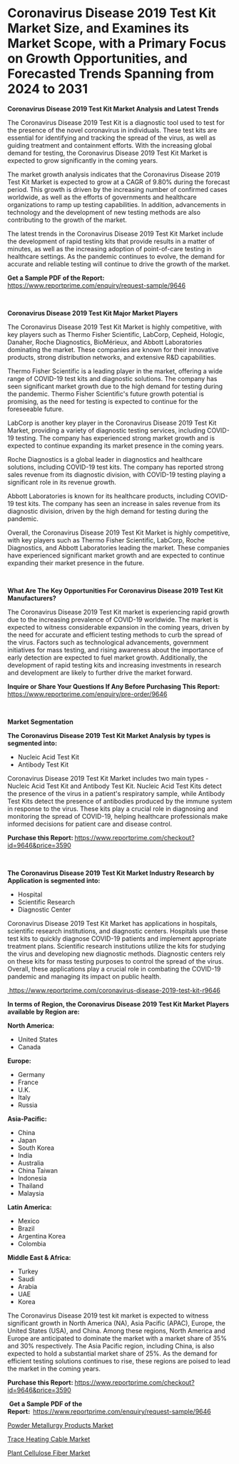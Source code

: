 <p><h1>Coronavirus Disease 2019 Test Kit Market Size, and Examines its Market Scope, with a Primary Focus on Growth Opportunities, and Forecasted Trends Spanning from 2024 to 2031</h1></p><p><strong>Coronavirus Disease 2019 Test Kit Market Analysis and Latest Trends</strong></p>
<p><p>The Coronavirus Disease 2019 Test Kit is a diagnostic tool used to test for the presence of the novel coronavirus in individuals. These test kits are essential for identifying and tracking the spread of the virus, as well as guiding treatment and containment efforts. With the increasing global demand for testing, the Coronavirus Disease 2019 Test Kit Market is expected to grow significantly in the coming years.</p><p>The market growth analysis indicates that the Coronavirus Disease 2019 Test Kit Market is expected to grow at a CAGR of 9.80% during the forecast period. This growth is driven by the increasing number of confirmed cases worldwide, as well as the efforts of governments and healthcare organizations to ramp up testing capabilities. In addition, advancements in technology and the development of new testing methods are also contributing to the growth of the market.</p><p>The latest trends in the Coronavirus Disease 2019 Test Kit Market include the development of rapid testing kits that provide results in a matter of minutes, as well as the increasing adoption of point-of-care testing in healthcare settings. As the pandemic continues to evolve, the demand for accurate and reliable testing will continue to drive the growth of the market.</p></p>
<p><strong>Get a Sample PDF of the Report:&nbsp;</strong> <a href="https://www.reportprime.com/enquiry/request-sample/9646">https://www.reportprime.com/enquiry/request-sample/9646</a></p>
<p>&nbsp;</p>
<p><strong>Coronavirus Disease 2019 Test Kit Major Market Players</strong></p>
<p><p>The Coronavirus Disease 2019 Test Kit Market is highly competitive, with key players such as Thermo Fisher Scientific, LabCorp, Cepheid, Hologic, Danaher, Roche Diagnostics, BioMérieux, and Abbott Laboratories dominating the market. These companies are known for their innovative products, strong distribution networks, and extensive R&D capabilities.</p><p>Thermo Fisher Scientific is a leading player in the market, offering a wide range of COVID-19 test kits and diagnostic solutions. The company has seen significant market growth due to the high demand for testing during the pandemic. Thermo Fisher Scientific's future growth potential is promising, as the need for testing is expected to continue for the foreseeable future.</p><p>LabCorp is another key player in the Coronavirus Disease 2019 Test Kit Market, providing a variety of diagnostic testing services, including COVID-19 testing. The company has experienced strong market growth and is expected to continue expanding its market presence in the coming years.</p><p>Roche Diagnostics is a global leader in diagnostics and healthcare solutions, including COVID-19 test kits. The company has reported strong sales revenue from its diagnostic division, with COVID-19 testing playing a significant role in its revenue growth.</p><p>Abbott Laboratories is known for its healthcare products, including COVID-19 test kits. The company has seen an increase in sales revenue from its diagnostic division, driven by the high demand for testing during the pandemic.</p><p>Overall, the Coronavirus Disease 2019 Test Kit Market is highly competitive, with key players such as Thermo Fisher Scientific, LabCorp, Roche Diagnostics, and Abbott Laboratories leading the market. These companies have experienced significant market growth and are expected to continue expanding their market presence in the future.</p></p>
<p>&nbsp;</p>
<p><strong>What Are The Key Opportunities For Coronavirus Disease 2019 Test Kit Manufacturers?</strong></p>
<p><p>The Coronavirus Disease 2019 Test Kit market is experiencing rapid growth due to the increasing prevalence of COVID-19 worldwide. The market is expected to witness considerable expansion in the coming years, driven by the need for accurate and efficient testing methods to curb the spread of the virus. Factors such as technological advancements, government initiatives for mass testing, and rising awareness about the importance of early detection are expected to fuel market growth. Additionally, the development of rapid testing kits and increasing investments in research and development are likely to further drive the market forward.</p></p>
<p><strong>Inquire or Share Your Questions If Any Before Purchasing This Report:</strong> <a href="https://www.reportprime.com/enquiry/pre-order/9646">https://www.reportprime.com/enquiry/pre-order/9646</a></p>
<p>&nbsp;</p>
<p><strong>Market Segmentation</strong></p>
<p><strong>The Coronavirus Disease 2019 Test Kit Market Analysis by types is segmented into:</strong></p>
<p><ul><li>Nucleic Acid Test Kit</li><li>Antibody Test Kit</li></ul></p>
<p><p>Coronavirus Disease 2019 Test Kit Market includes two main types - Nucleic Acid Test Kit and Antibody Test Kit. Nucleic Acid Test Kits detect the presence of the virus in a patient's respiratory sample, while Antibody Test Kits detect the presence of antibodies produced by the immune system in response to the virus. These kits play a crucial role in diagnosing and monitoring the spread of COVID-19, helping healthcare professionals make informed decisions for patient care and disease control.</p></p>
<p><strong>Purchase this Report:&nbsp;</strong><a href="https://www.reportprime.com/checkout?id=9646&price=3590">https://www.reportprime.com/checkout?id=9646&price=3590</a></p>
<p>&nbsp;</p>
<p><strong>The Coronavirus Disease 2019 Test Kit Market Industry Research by Application is segmented into:</strong></p>
<p><ul><li>Hospital</li><li>Scientific Research</li><li>Diagnostic Center</li></ul></p>
<p><p>Coronavirus Disease 2019 Test Kit Market has applications in hospitals, scientific research institutions, and diagnostic centers. Hospitals use these test kits to quickly diagnose COVID-19 patients and implement appropriate treatment plans. Scientific research institutions utilize the kits for studying the virus and developing new diagnostic methods. Diagnostic centers rely on these kits for mass testing purposes to control the spread of the virus. Overall, these applications play a crucial role in combating the COVID-19 pandemic and managing its impact on public health.</p></p>
<p><a href="https://www.reportprime.com/coronavirus-disease-2019-test-kit-r9646">&nbsp;https://www.reportprime.com/coronavirus-disease-2019-test-kit-r9646</a></p>
<p><strong>In terms of Region, the Coronavirus Disease 2019 Test Kit Market Players available by Region are:</strong></p>
<p>
    <p> <strong> North America: </strong>
        <ul>
            <li>United States</li>
            <li>Canada</li>
        </ul>
        </p> 
    <p> <strong> Europe: </strong>
        <ul>
            <li>Germany</li>
            <li>France</li>
            <li>U.K.</li>
            <li>Italy</li>
            <li>Russia</li>
        </ul>
        </p> 
    <p> <strong> Asia-Pacific: </strong>
        <ul>
            <li>China</li>
            <li>Japan</li>
            <li>South Korea</li>
            <li>India</li>
            <li>Australia</li>
            <li>China Taiwan</li>
            <li>Indonesia</li>
            <li>Thailand</li>
            <li>Malaysia</li>
        </ul>
        </p> 
    <p> <strong> Latin America: </strong>
        <ul>
            <li>Mexico</li>
            <li>Brazil</li>
            <li>Argentina Korea</li>
            <li>Colombia</li>
        </ul>
        </p> 
    <p> <strong> Middle East & Africa: </strong>
        <ul>
            <li>Turkey</li>
            <li>Saudi</li>
            <li>Arabia</li>
            <li>UAE</li>
            <li>Korea</li>
        </ul>
    </p>
    </p>
<p><p>The Coronavirus Disease 2019 test kit market is expected to witness significant growth in North America (NA), Asia Pacific (APAC), Europe, the United States (USA), and China. Among these regions, North America and Europe are anticipated to dominate the market with a market share of 35% and 30% respectively. The Asia Pacific region, including China, is also expected to hold a substantial market share of 25%. As the demand for efficient testing solutions continues to rise, these regions are poised to lead the market in the coming years.</p></p>
<p><strong>Purchase this Report: </strong><a href="https://www.reportprime.com/checkout?id=9646&price=3590">https://www.reportprime.com/checkout?id=9646&price=3590</a></p>
<p>&nbsp;<strong>Get a Sample PDF of the Report:&nbsp;&nbsp;</strong><a href="https://www.reportprime.com/enquiry/request-sample/9646">https://www.reportprime.com/enquiry/request-sample/9646</a></p>
<p><strong></strong></p>
<p><p><a href="https://www.linkedin.com/pulse/powder-metallurgy-products-market-research-report-unlocks-1k6ve?trackingId=P1yH2jslOt7ECDaCAV%2FppQ%3D%3D">Powder Metallurgy Products Market</a></p><p><a href="https://www.linkedin.com/pulse/trace-heating-cable-market-offers-provide-insightful-data-bewte?trackingId=8VRx3b8i%2Bgq%2BHE4VuDLAZw%3D%3D">Trace Heating Cable Market</a></p><p><a href="https://www.linkedin.com/pulse/plant-cellulose-fiber-market-size-focuses-dynamics-in-depth-ovure?trackingId=CK4dL59X3a1Xe3u2%2ByQnWg%3D%3D">Plant Cellulose Fiber Market</a></p></p>